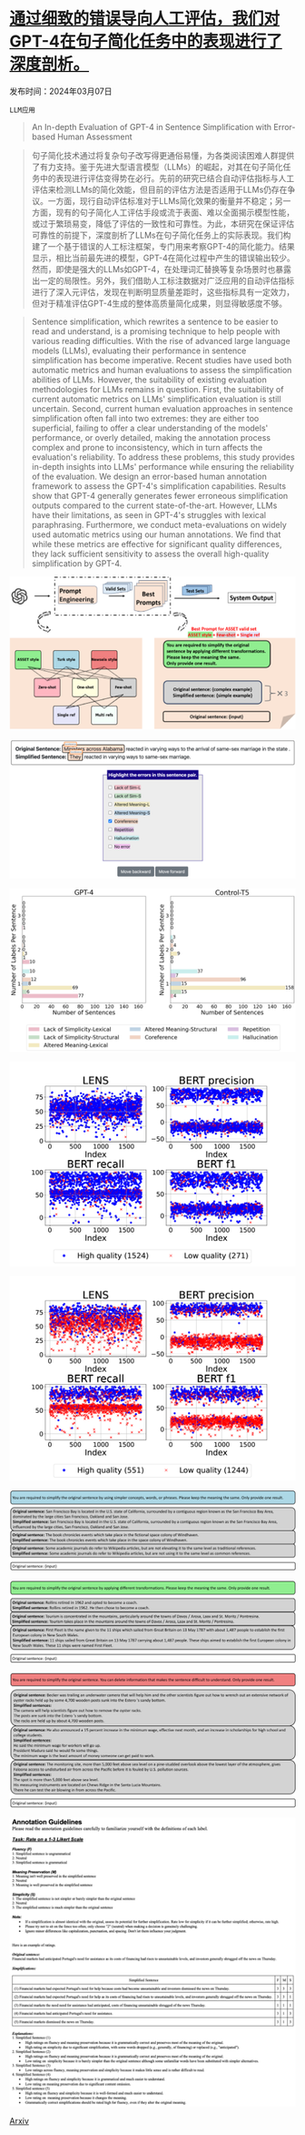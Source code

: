 # [通过细致的错误导向人工评估，我们对GPT-4在句子简化任务中的表现进行了深度剖析。](https://arxiv.org/abs/2403.04963)

发布时间：2024年03月07日

`LLM应用`

> An In-depth Evaluation of GPT-4 in Sentence Simplification with Error-based Human Assessment

> 句子简化技术通过将复杂句子改写得更通俗易懂，为各类阅读困难人群提供了有力支持。鉴于先进大型语言模型（LLMs）的崛起，对其在句子简化任务中的表现进行评估变得势在必行。先前的研究已结合自动评估指标与人工评估来检测LLMs的简化效能，但目前的评估方法是否适用于LLMs仍存在争议。一方面，现行自动评估标准对于LLMs简化效果的衡量并不稳定；另一方面，现有的句子简化人工评估手段或流于表面、难以全面揭示模型性能，或过于繁琐易变，降低了评估的一致性和可靠性。为此，本研究在保证评估可靠性的前提下，深度剖析了LLMs在句子简化任务上的实际表现。我们构建了一个基于错误的人工标注框架，专门用来考察GPT-4的简化能力。结果显示，相比当前最先进的模型，GPT-4在简化过程中产生的错误输出较少。然而，即使是强大的LLMs如GPT-4，在处理词汇替换等复杂场景时也暴露出一定的局限性。另外，我们借助人工标注数据对广泛应用的自动评估指标进行了深入元评估，发现在判断明显质量差距时，这些指标具有一定效力，但对于精准评估GPT-4生成的整体高质量简化成果，则显得敏感度不够。

> Sentence simplification, which rewrites a sentence to be easier to read and understand, is a promising technique to help people with various reading difficulties. With the rise of advanced large language models (LLMs), evaluating their performance in sentence simplification has become imperative. Recent studies have used both automatic metrics and human evaluations to assess the simplification abilities of LLMs. However, the suitability of existing evaluation methodologies for LLMs remains in question. First, the suitability of current automatic metrics on LLMs' simplification evaluation is still uncertain. Second, current human evaluation approaches in sentence simplification often fall into two extremes: they are either too superficial, failing to offer a clear understanding of the models' performance, or overly detailed, making the annotation process complex and prone to inconsistency, which in turn affects the evaluation's reliability. To address these problems, this study provides in-depth insights into LLMs' performance while ensuring the reliability of the evaluation. We design an error-based human annotation framework to assess the GPT-4's simplification capabilities. Results show that GPT-4 generally generates fewer erroneous simplification outputs compared to the current state-of-the-art. However, LLMs have their limitations, as seen in GPT-4's struggles with lexical paraphrasing. Furthermore, we conduct meta-evaluations on widely used automatic metrics using our human annotations. We find that while these metrics are effective for significant quality differences, they lack sufficient sensitivity to assess the overall high-quality simplification by GPT-4.

![通过细致的错误导向人工评估，我们对GPT-4在句子简化任务中的表现进行了深度剖析。](../../../paper_images/2403.04963/x1.png)

![通过细致的错误导向人工评估，我们对GPT-4在句子简化任务中的表现进行了深度剖析。](../../../paper_images/2403.04963/x2.png)

![通过细致的错误导向人工评估，我们对GPT-4在句子简化任务中的表现进行了深度剖析。](../../../paper_images/2403.04963/x3.png)

![通过细致的错误导向人工评估，我们对GPT-4在句子简化任务中的表现进行了深度剖析。](../../../paper_images/2403.04963/x4.png)

![通过细致的错误导向人工评估，我们对GPT-4在句子简化任务中的表现进行了深度剖析。](../../../paper_images/2403.04963/x5.png)

![通过细致的错误导向人工评估，我们对GPT-4在句子简化任务中的表现进行了深度剖析。](../../../paper_images/2403.04963/x6.png)

![通过细致的错误导向人工评估，我们对GPT-4在句子简化任务中的表现进行了深度剖析。](../../../paper_images/2403.04963/x7.png)

![通过细致的错误导向人工评估，我们对GPT-4在句子简化任务中的表现进行了深度剖析。](../../../paper_images/2403.04963/x8.png)

![通过细致的错误导向人工评估，我们对GPT-4在句子简化任务中的表现进行了深度剖析。](../../../paper_images/2403.04963/x9.png)

[Arxiv](https://arxiv.org/abs/2403.04963)